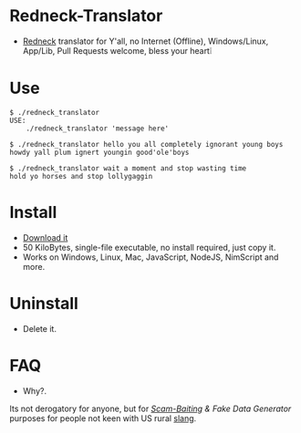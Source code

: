 # Redneck-Translator

- [Redneck](https://wikipedia.org/wiki/Redneck) translator for Y'all, no Internet (Offline), Windows/Linux, App/Lib, Pull Requests welcome, bless your heart❕


# Use

```console
$ ./redneck_translator
USE:
    ./redneck_translator 'message here'

$ ./redneck_translator hello you all completely ignorant young boys
howdy yall plum ignert youngin good'ole'boys

$ ./redneck_translator wait a moment and stop wasting time
hold yo horses and stop lollygaggin
```


# Install

- [Download it](https://github.com/juancarlospaco/redneck-translator/releases)
- 50 KiloBytes, single-file executable, no install required, just copy it.
- Works on Windows, Linux, Mac, JavaScript, NodeJS, NimScript and more.


# Uninstall

- Delete it.


# FAQ

- Why?.

Its not derogatory for anyone, but for *[Scam-Baiting](https://wikipedia.org/wiki/Scam_baiting) & Fake Data Generator* purposes for people not keen with US rural [slang](https://wikipedia.org/wiki/Slang).
